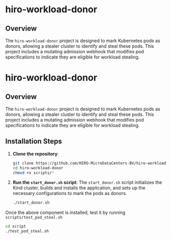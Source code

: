 # hiro-workload-donor

## Overview

The `hiro-workload-donor` project is designed to mark Kubernetes pods as donors, allowing a stealer cluster to identify and steal these pods. This project includes a mutating admission webhook that modifies pod specifications to indicate they are eligible for workload stealing.

# hiro-workload-donor

## Overview

The `hiro-workload-donor` project is designed to mark Kubernetes pods as donors, allowing a stealer cluster to identify and steal these pods. This project includes a mutating admission webhook that modifies pod specifications to indicate they are eligible for workload stealing.

## Installation Steps

1. **Clone the repository**:
    ```sh
    git clone https://github.com/HIRO-MicroDataCenters-BV/hiro-workload-donor.git
    cd hiro-workload-donor
    chmod +x scripts/*
    ```

2. **Run the `start_donor.sh` script**:
    The `start_donor.sh` script initializes the Kind cluster, builds and installs the application, and sets up the necessary configurations to mark the pods as donors.
    ```sh
    ./start_donor.sh
    ```

Once the above component is installed, test it by running `scripts/test_pod_steal.sh`
```sh
cd script
./test_pod_steal.sh
```

